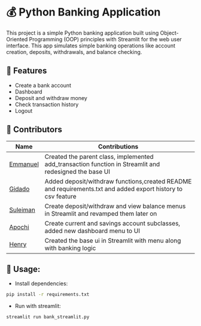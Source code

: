 # 💰 Python Banking Application

This project is a simple Python banking application built using Object-Oriented Programming (OOP) principles with Streamlit for the web user interface. This app simulates simple banking operations like account creation, deposits, withdrawals, and balance checking.

## 🚀 Features

- Create a bank account
- Dashboard
- Deposit and withdraw money
- Check transaction history
- Logout

## 👥 Contributors


| Name                                       | Contributions                                                                                                |
| -------------------------------------------- | -------------------------------------------------------------------------------------------------------------- |
| [Emmanuel](https://github.com/EF-Code)     | Created the parent class, implemented add_transaction function in Streamlit and redesigned the base UI       |
| [Gidado](https://github.com/gidadojnr)     | Added deposit/withdraw functions,created README and requirements.txt and added export history to csv feature |
| [Suleiman](https://github.com/suleiman108) | Create deposit/withdraw and view balance menus in Streamlit and revamped them later on                       |
| [Apochi](https://github.com/emm847)        | Create current and savings account subclasses, added new dashboard menu to UI                                |
| [Henry](https://github.com/kingdavida001)  | Created the base ui in Streamlit with menu along with banking logic                                          |

## 🧾 Usage:

- Install dependencies:

```bash
pip install -r requirements.txt


```

- Run with streamlit:

```bash
streamlit run bank_streamlit.py
```
